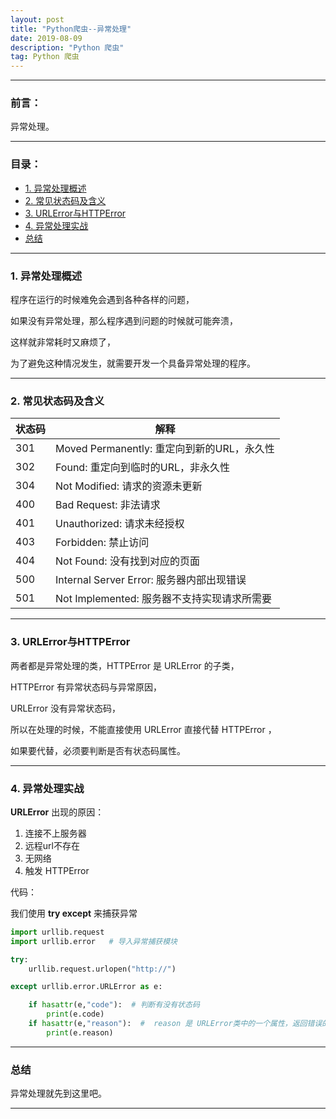 ```yaml
---
layout: post
title: "Python爬虫--异常处理"
date: 2019-08-09
description: "Python 爬虫"
tag: Python 爬虫
---
```

---

### 前言：

异常处理。

---


### 目录：

* <a href="#a" target="_self">1. 异常处理概述</a>
* <a href="#b" target="_self">2. 常见状态码及含义</a>
* <a href="#c" target="_self">3. URLError与HTTPError</a>
* <a href="#d" target="_self">4. 异常处理实战</a>
* <a href="#zg" target="_self">总结</a>

-------


### <span id = "a">1. 异常处理概述</span>

程序在运行的时候难免会遇到各种各样的问题， <br>

如果没有异常处理，那么程序遇到问题的时候就可能奔溃， <br>

这样就非常耗时又麻烦了， <br>

为了避免这种情况发生，就需要开发一个具备异常处理的程序。

-----


### <span id = "b">2. 常见状态码及含义</span>

| 状态码 | 解释 |
| --- | --- |
| 301 | Moved Permanently: 重定向到新的URL，永久性 |
| 302 | Found: 重定向到临时的URL，非永久性 |
| 304 | Not Modified: 请求的资源未更新 |
| 400 | Bad Request: 非法请求 |
| 401 | Unauthorized: 请求未经授权 |
| 403 | Forbidden: 禁止访问 |
| 404 | Not Found: 没有找到对应的页面 |
| 500 | Internal Server Error: 服务器内部出现错误 |
| 501 | Not Implemented: 服务器不支持实现请求所需要 |

-----


### <span id = "c">3. URLError与HTTPError</span>

两者都是异常处理的类，HTTPError 是 URLError 的子类， <br>

HTTPError 有异常状态码与异常原因， <br>

URLError 没有异常状态码， <br>

所以在处理的时候，不能直接使用 URLError 直接代替 HTTPError ，<br>

如果要代替，必须要判断是否有状态码属性。

-----


### <span id = "d">4. 异常处理实战</span>

**URLError** 出现的原因： <br>

1. 连接不上服务器
2. 远程url不存在
3. 无网络
4. 触发 HTTPError

代码： <br>

我们使用 **try except** 来捕获异常 <br>

```python
import urllib.request
import urllib.error   # 导入异常捕获模块

try:
	urllib.request.urlopen("http://")

except urllib.error.URLError as e:

	if hasattr(e,"code"):  # 判断有没有状态码
		print(e.code)
	if hasattr(e,"reason"):  #  reason 是 URLError类中的一个属性，返回错误的原因
		print(e.reason)
```

-----


### <span id = "zg">总结</span>

异常处理就先到这里吧。

--------
